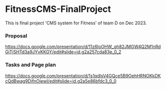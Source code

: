 # FitnessCMS-FinalProject
This is final project 'CMS system for Fitness' of team D on Dec 2023.

### Proposal
https://docs.google.com/presentation/d/11z6IoOHW_gh82JMGW4Q2M1nRdGiTjSHTd3a9JYvKKGY/edit#slide=id.g2a257cda83e_0_2

### Tasks and Page plan
https://docs.google.com/presentation/d/1s1qdlsV4GQce5B9OehHRNOKkDKcQdBwag9DifnOjewI/edit#slide=id.g2a5e86bfdc3_0_0
